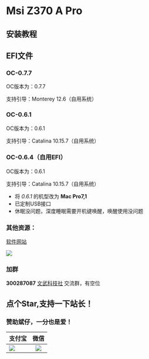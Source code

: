 # Msi Z370 A Pro

## 安装教程



## EFI文件

### OC-0.7.7

OC版本为：0.7.7

支持引导：Monterey 12.6（自用系统）

### OC-0.6.1

OC版本为：0.6.1

支持引导：Catalina 10.15.7（自用系统）

### OC-0.6.4（自用EFI）

OC版本为：0.6.1

支持引导：Catalina 10.15.7（自用系统）

- 将 *0.6.1* 的机型改为 **Mac Pro7,1**
- 已定制USB接口
- 休眠没问题，深度睡眠需要开机键唤醒，唤醒使用没问题

### 其他资源：

[软件网站](https://www.wangdu.site/)

![](https://cdn.jsdelivr.net/gh/dongyubin/WP-CDN@main/20210406143143.gif)


### 加群

**300287087**       <a target="_blank" href="//shang.qq.com/wpa/qunwpa?idkey=0fced924c58ee0997c8560a01bcf4bf34ea684952a90c2bf8094fc2b0903711a">文武科技社</a>   交流群，有空位

## 点个Star,支持一下站长！

### 赞助斌仔，一分也是爱！

| 支付宝                                                       |                             微信                             |
| ------------------------------------------------------------ | :----------------------------------------------------------: |
| ![](https://cdn.jsdelivr.net/gh/dongyubin/WP-CDN@main/20210330152001.jpg) | ![](https://cdn.jsdelivr.net/gh/dongyubin/cdn-imgs/imgs-public/wechatpay.png) |

